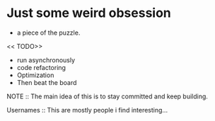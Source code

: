 # Just some weird obsession

* a piece of the puzzle.


<< TODO>>
* run asynchronously
* code refactoring
* Optimization
* Then beat the board


NOTE :: The main idea of this is to stay committed and keep building.

Usernames :: This are mostly people i find interesting...
